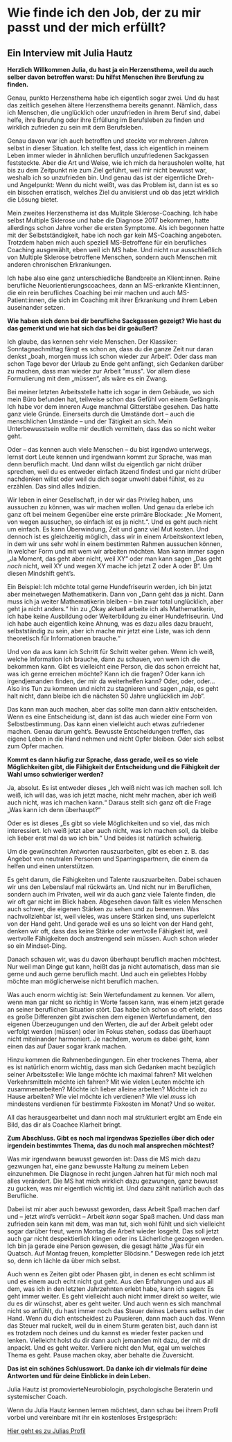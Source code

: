 # Wie finde ich den Job, der zu mir passt und der mich erfüllt?

## Ein Interview mit Julia Hautz

**Herzlich Willkommen Julia, du hast ja ein Herzensthema, weil du auch selber davon betroffen warst: Du hilfst Menschen ihre Berufung zu finden.**

Genau, punkto Herzensthema habe ich eigentlich sogar zwei. Und du hast das zeitlich gesehen ältere Herzensthema bereits genannt. Nämlich, dass ich Menschen, die unglücklich oder unzufrieden in ihrem Beruf sind, dabei helfe, ihre Berufung oder ihre Erfüllung im Berufsleben zu finden und wirklich zufrieden zu sein mit dem Berufsleben.

Genau davon war ich auch betroffen und steckte vor mehreren Jahren selbst in dieser Situation. Ich stellte fest, dass ich eigentlich in meinem Leben immer wieder in ähnlichen beruflich unzufriedenen Sackgassen feststeckte. Aber die Art und Weise, wie ich mich da herausholen wollte, hat bis zu dem Zeitpunkt nie zum Ziel geführt, weil mir nicht bewusst war, weshalb ich so unzufrieden bin. Und genau das ist der eigentliche Dreh- und Angelpunkt: Wenn du nicht weißt, was das Problem ist, dann ist es so ein bisschen erratisch, welches Ziel du anvisierst und ob das jetzt wirklich die Lösung bietet.

Mein zweites Herzensthema ist das Mulitple Sklerose-Coaching. Ich habe selbst Multiple Sklerose und habe die Diagnose 2017 bekommen, hatte allerdings schon Jahre vorher die ersten Symptome. Als ich begonnen hatte mit der Selbstständigkeit, habe ich noch gar kein MS-Coaching angeboten. Trotzdem haben mich auch speziell MS-Betroffene für ein berufliches Coaching ausgewählt, eben weil ich MS habe. Und nicht nur ausschließlich von Multiple Sklerose betroffene Menschen, sondern auch Menschen mit anderen chronischen Erkrankungen.

Ich habe also eine ganz unterschiedliche Bandbreite an Klient:innen. Reine berufliche Neuorientierungscoachees, dann an MS-erkrankte Klient:innen, die ein rein berufliches Coaching bei mir machen und auch MS-Patient:innen, die sich im Coaching mit ihrer Erkrankung und ihrem Leben auseinander setzen.

**Wie haben sich denn bei dir berufliche Sackgassen gezeigt? Wie hast du das gemerkt und wie hat sich das bei dir geäußert?**

Ich glaube, das kennen sehr viele Menschen. Der Klassiker: Sonntagnachmittag fängt es schon an, dass du die ganze Zeit nur daran denkst „boah, morgen muss ich schon wieder zur Arbeit“. Oder dass man schon Tage bevor der Urlaub zu Ende geht anfängt, sich Gedanken darüber zu machen, dass man wieder zur Arbeit "muss". Vor allem diese Formulierung mit dem „müssen“, als wäre es ein Zwang.

Bei meiner letzten Arbeitsstelle hatte ich sogar in dem Gebäude, wo sich mein Büro befunden hat, teilweise schon das Gefühl von einem Gefängnis. Ich habe vor dem inneren Auge manchmal Gitterstäbe gesehen. Das hatte ganz viele Gründe. Einerseits durch die Umstände dort – auch die menschlichen Umstände – und der Tätigkeit an sich. Mein Unterbewusstsein wollte mir deutlich vermitteln, dass das so nicht weiter geht.

Oder – das kennen auch viele Menschen – du bist irgendwo unterwegs, lernst dort Leute kennen und irgendwann kommt zur Sprache, was man denn beruflich macht. Und dann willst du eigentlich gar nicht drüber sprechen, weil du es entweder einfach ätzend findest und gar nicht drüber nachdenken willst oder weil du dich sogar unwohl dabei fühlst, es zu erzählen. Das sind alles Indizien.

Wir leben in einer Gesellschaft, in der wir das Privileg haben, uns aussuchen zu können, was wir machen wollen. Und genau da erlebe ich ganz oft bei meinem Gegenüber eine erste primäre Blockade: „Ne Moment, von wegen aussuchen, so einfach ist es ja nicht.“. Und es geht auch nicht um einfach. Es kann Überwindung, Zeit und ganz viel Mut kosten. Und dennoch ist es gleichzeitig möglich, dass wir in einem Arbeitskontext leben, in dem wir uns sehr wohl in einem bestimmten Rahmen aussuchen können, in welcher Form und mit wem wir arbeiten möchten. Man kann immer sagen „Ja Moment, das geht aber nicht, weil XY“ oder man kann sagen „Das geht *noch* nicht, weil XY und wegen XY mache ich jetzt Z oder A oder B“. Um diesen Mindshift geht’s.

Ein Beispiel: Ich möchte total gerne Hundefriseurin werden, ich bin jetzt aber meinetwegen Mathematikerin. Dann von „Dann geht das ja nicht. Dann muss ich ja weiter Mathematikerin bleiben – bin zwar total unglücklich, aber geht ja nicht anders.“ hin zu „Okay aktuell arbeite ich als Mathematikerin, ich habe keine Ausbildung oder Weiterbildung zu einer Hundefriseurin. Und ich habe auch eigentlich keine Ahnung, was es dazu alles dazu braucht, selbstständig zu sein, aber ich mache mir jetzt eine Liste, was ich denn theoretisch für Informationen brauche.“

Und von da aus kann ich Schritt für Schritt weiter gehen. Wenn ich weiß, welche Information ich brauche, dann zu schauen, von wem ich die bekommen kann. Gibt es vielleicht eine Person, die das schon erreicht hat, was ich gerne erreichen möchte? Kann ich die fragen? Oder kann ich irgendjemanden finden, der mir da weiterhelfen kann? Oder, oder, oder…Also ins Tun zu kommen und nicht zu stagnieren und sagen „naja, es geht halt nicht, dann bleibe ich die nächsten 50 Jahre unglücklich im Job“.

Das kann man auch machen, aber das sollte man dann aktiv entscheiden. Wenn es eine Entscheidung ist, dann ist das auch wieder eine Form von Selbstbestimmung. Das kann einen vielleicht auch etwas zufriedener machen. Genau darum geht’s. Bewusste Entscheidungen treffen, das eigene Leben in die Hand nehmen und nicht Opfer bleiben. Oder sich selbst zum Opfer machen.

**Kommt es dann häufig zur Sprache, dass gerade, weil es so viele Möglichkeiten gibt, die Fähigkeit der Entscheidung und die Fähigkeit der Wahl umso schwieriger werden?**

Ja, absolut. Es ist entweder dieses „Ich weiß nicht was ich machen soll. Ich weiß, ich will das, was ich jetzt mache, nicht mehr machen, aber ich weiß auch nicht, was ich machen kann.“ Daraus stellt sich ganz oft die Frage „Was kann ich denn überhaupt?“

Oder es ist dieses „Es gibt so viele Möglichkeiten und so viel, das mich interessiert. Ich weiß jetzt aber auch nicht, was ich machen soll, da bleibe ich lieber erst mal da wo ich bin.“ Und beides ist natürlich schwierig.

Um die gewünschten Antworten rauszuarbeiten, gibt es eben z. B. das Angebot von neutralen Personen und Sparringspartnern, die einem da helfen und einen unterstützen.

Es geht darum, die Fähigkeiten und Talente rauszuarbeiten. Dabei schauen wir uns den Lebenslauf mal rückwärts an. Und nicht nur im Beruflichen, sondern auch im Privaten, weil wir da auch ganz viele Talente finden, die wir oft gar nicht im Blick haben. Abgesehen davon fällt es vielen Menschen auch schwer, die eigenen Stärken zu sehen und zu benennen. Was nachvollziehbar ist, weil vieles, was unsere Stärken sind, uns superleicht von der Hand geht. Und gerade weil es uns so leicht von der Hand geht, denken wir oft, dass das keine Stärke oder wertvolle Fähigkeit ist, weil wertvolle Fähigkeiten doch anstrengend sein müssen. Auch schon wieder so ein Mindset-Ding.

Danach schauen wir, was du davon überhaupt beruflich machen möchtest. Nur weil man Dinge gut kann, heißt das ja nicht automatisch, dass man sie gerne und auch gerne beruflich macht. Und auch ein geliebtes Hobby möchte man möglicherweise nicht beruflich machen.

Was auch enorm wichtig ist: Sein Wertefundament zu kennen. Vor allem, wenn man gar nicht so richtig in Worte fassen kann, was einem jetzt gerade an seiner beruflichen Situation stört. Das habe ich schon so oft erlebt, dass es große Differenzen gibt zwischen dem eigenen Wertefundament, den eigenen Überzeugungen und den Werten, die auf der Arbeit gelebt oder verfolgt werden (müssen) oder im Fokus stehen, sodass das überhaupt nicht miteinander harmoniert. Je nachdem, worum es dabei geht, kann einen das auf Dauer sogar krank machen.

Hinzu kommen die Rahmenbedingungen. Ein eher trockenes Thema, aber es ist natürlich enorm wichtig, dass man sich Gedanken macht bezüglich seiner Arbeitsstelle: Wie lange möchte ich maximal fahren? Mit welchen Verkehrsmitteln möchte ich fahren? Mit wie vielen Leuten möchte ich zusammenarbeiten? Möchte ich lieber alleine arbeiten? Möchte ich zu Hause arbeiten? Wie viel möchte ich verdienen? Wie viel *muss* ich mindestens verdienen für bestimmte Fixkosten im Monat? Und so weiter.

All das herausgearbeitet und dann noch mal strukturiert ergibt am Ende ein Bild, das dir als Coachee Klarheit bringt.

**Zum Abschluss. Gibt es noch mal irgendwas Spezielles über dich oder irgendein bestimmtes Thema, das du noch mal ansprechen möchtest?**

Was mir irgendwann bewusst geworden ist: Dass die MS mich dazu gezwungen hat, eine ganz bewusste Haltung zu meinem Leben einzunehmen. Die Diagnose in recht jungen Jahren hat für mich noch mal alles verändert. Die MS hat mich wirklich dazu gezwungen, ganz bewusst zu gucken, was mir eigentlich wichtig ist. Und dazu zählt natürlich auch das Berufliche.

Dabei ist mir aber auch bewusst geworden, dass Arbeit Spaß machen darf und – jetzt wird’s verrückt – Arbeit *kann* sogar Spaß machen. Und dass man zufrieden sein kann mit dem, was man tut, sich wohl fühlt und sich vielleicht sogar darüber freut, wenn Montag die Arbeit wieder losgeht. Das soll jetzt auch gar nicht despektierlich klingen oder ins Lächerliche gezogen werden. Ich bin ja gerade eine Person gewesen, die gesagt hätte „Was für ein Quatsch. Auf Montag freuen, kompletter Blödsinn.“ Deswegen rede ich jetzt so, denn ich lächle da über mich selbst.

Auch wenn es Zeiten gibt oder Phasen gibt, in denen es echt schlimm ist und es einem auch echt nicht gut geht. Aus den Erfahrungen und aus all dem, was ich in den letzten Jahrzehnten erlebt habe, kann ich sagen: Es geht immer weiter. Es geht vielleicht auch nicht immer direkt so weiter, wie du es dir wünschst, aber es geht weiter. Und auch wenn es sich manchmal nicht so anfühlt, du hast immer noch das Steuer deines Lebens selbst in der Hand. Wenn du dich entscheidest zu Pausieren, dann mach auch das. Wenn das Steuer mal ruckelt, weil du in einem Sturm geraten bist, auch dann ist es trotzdem noch deines und du kannst es wieder fester packen und lenken. Vielleicht holst du dir dann auch jemanden mit dazu, der mit dir anpackt. Und es geht weiter. Verliere nicht den Mut, egal um welches Thema es geht. Pause machen okay, aber behalte die Zuversicht.

**Das ist ein schönes Schlusswort. Da danke ich dir vielmals für deine Antworten und für deine Einblicke in dein Leben.**

Julia Hautz ist promovierteNeurobiologin, psychologische Beraterin und systemischer Coach.

Wenn du Julia Hautz kennen lernen möchtest, dann schau bei ihrem Profil vorbei und vereinbare mit ihr ein kostenloses Erstgespräch:

[Hier geht es zu Julias Profil](https://anny.co/b/book/julia-hautz-yjgeaeb7i7?from=organization&step=service)